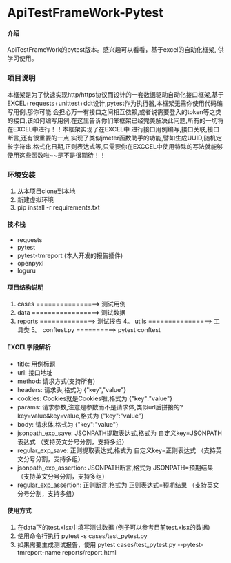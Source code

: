 # ApiTestFrameWork-Pytest

#### 介绍

ApiTestFrameWork的pytest版本。感兴趣可以看看，基于excel的自动化框架, 供学习使用。

### 项目说明

本框架是为了快速实现http/https协议而设计的一套数据驱动自动化接口框架,基于EXCEL+requests+unittest+ddt设计,pytest作为执行器,本框架无需你使用代码编写用例,那你可能 会担心万一有接口之间相互依赖,或者说需要登入的token等之类的接口,该如何编写用例,在这里告诉你们笨框架已经完美解决此问题,所有的一切将在EXCEL中进行！！本框架实现了在EXCEL中 进行接口用例编写,接口关联,接口断言,还有很重要的一点,实现了类似jmeter函数助手的功能,譬如生成UUID,随机定长字符串,格式化日期,正则表达式等,只需要你在EXCCEL中使用特殊的写法就能够使用这些函数啦~~是不是很期待！！

### 环境安装

1. 从本项目clone到本地
2. 新建虚拟环境
3. pip install -r requirements.txt



#### 技术栈

- requests
- pytest
- pytest-tmreport (本人开发的报告插件)
- openpyxl
- loguru

#### 项目结构说明

1.  cases ================> 测试用例
2.  data =================> 测试数据
3.  reports ==============> 测试报告
4。 utils ================> 工具类
5。 conftest.py ==========> pytest conftest

#### EXCEL字段解析

- title: 用例标题
- url: 接口地址
- method: 请求方式(支持所有)
- headers: 请求头,格式为 {"key","value"}
- cookies: Cookies就是Cookies啦,格式为 {"key":"value"}
- params: 请求参数,注意是参数而不是请求体,类似url后拼接的?key=value&key=value,格式为 {"key":"value"}
- body: 请求体,格式为 {"key":"value"}
- jsonpath_exp_save: JSONPATH提取表达式,格式为 自定义key=JSONPATH表达式 （支持英文分号分割，支持多组）
- regular_exp_save: 正则提取表达式,格式为 自定义key=正则表达式 （支持英文分号分割，支持多组）
- jsonpath_exp_assertion: JSONPATH断言,格式为 JSONPATH=预期结果 （支持英文分号分割，支持多组）
- regular_exp_assertion: 正则断言,格式为 正则表达式=预期结果 （支持英文分号分割，支持多组）


#### 使用方式

1. 在data下的test.xlsx中填写测试数据 (例子可以参考目前test.xlsx的数据)
2. 使用命令行执行 pytest -s cases/test_pytest.py
3. 如果需要生成测试报告，使用 pytest cases/test_pytest.py --pytest-tmreport-name reports/report.html